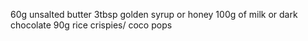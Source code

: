 60g unsalted butter
3tbsp golden syrup or honey
100g of milk or dark chocolate
90g rice crispies/ coco pops